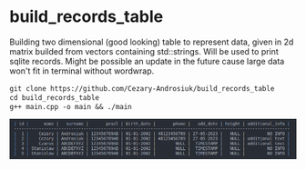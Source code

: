 # build_records_table
Building two dimensional (good looking) table to represent data, given in 2d matrix builded from vectors containing std::strings.
Will be used to print sqlite records.
Might be possible an update in the future cause large data won't fit in terminal without wordwrap.

```
git clone https://github.com/Cezary-Androsiuk/build_records_table
cd build_records_table
g++ main.cpp -o main && ./main
```

![Example](https://github.com/Cezary-Androsiuk/build_records_table/blob/main/images/Example.png?raw=true)
